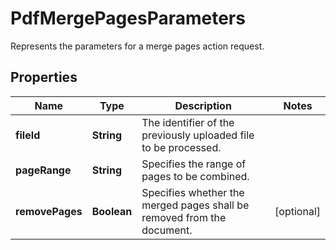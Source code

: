 

# PdfMergePagesParameters

Represents the parameters for a merge pages action request.
## Properties

Name | Type | Description | Notes
------------ | ------------- | ------------- | -------------
**fileId** | **String** | The identifier of the previously uploaded file to be processed. | 
**pageRange** | **String** | Specifies the range of pages to be combined. | 
**removePages** | **Boolean** | Specifies whether the merged pages shall be removed from the document. |  [optional]



